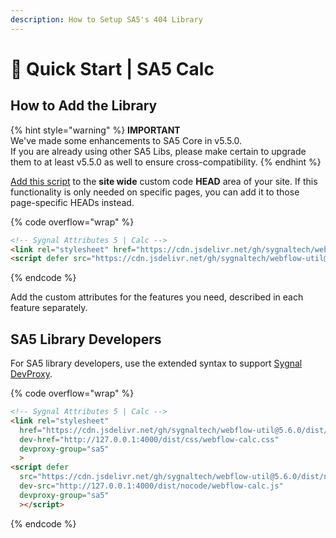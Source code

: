 ```yaml
---
description: How to Setup SA5's 404 Library
---
```


# 🚀 Quick Start | SA5 Calc

## How to Add the Library   <a href="#step-1---add-the-library" id="step-1---add-the-library"></a>

{% hint style="warning" %}
**IMPORTANT** \
We've made some enhancements to SA5 Core in v5.5.0. \
If you are already using other SA5 Libs, please make certain to upgrade them to at least v5.5.0 as well to ensure cross-compatibility.&#x20;
{% endhint %}

[Add this script](../overview/how-to-add-custom-code.md) to the **site wide** custom code **HEAD** area of your site. If this functionality is only needed on specific pages, you can add it to those page-specific HEADs instead. &#x20;

{% code overflow="wrap" %}
```html
<!-- Sygnal Attributes 5 | Calc --> 
<link rel="stylesheet" href="https://cdn.jsdelivr.net/gh/sygnaltech/webflow-util@5.6.0/dist/css/webflow-calc.css"> 
<script defer src="https://cdn.jsdelivr.net/gh/sygnaltech/webflow-util@5.6.0/dist/nocode/webflow-calc.js"></script>
```
{% endcode %}

Add the custom attributes for the features you need, described in each feature separately. &#x20;

## SA5 Library Developers

For SA5 library developers, use the extended syntax to support [Sygnal DevProxy](https://engine.sygnal.com/devproxy).&#x20;

{% code overflow="wrap" %}
```html
<!-- Sygnal Attributes 5 | Calc --> 
<link rel="stylesheet" 
  href="https://cdn.jsdelivr.net/gh/sygnaltech/webflow-util@5.6.0/dist/css/webflow-calc.css"
  dev-href="http://127.0.0.1:4000/dist/css/webflow-calc.css"
  devproxy-group="sa5"
  > 
<script defer 
  src="https://cdn.jsdelivr.net/gh/sygnaltech/webflow-util@5.6.0/dist/nocode/webflow-calc.js" 
  dev-src="http://127.0.0.1:4000/dist/nocode/webflow-calc.js"
  devproxy-group="sa5"
  ></script>
```
{% endcode %}





